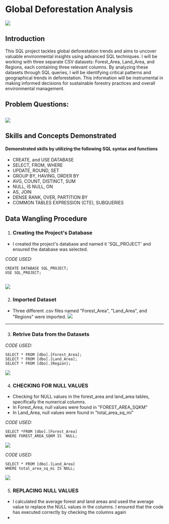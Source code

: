 # Global Deforestation Analysis

![](forest.jpg)

## Introduction 
This SQL project tackles global deforestation trends and aims to uncover valuable environmental insights using advanced SQL techniques.
I will be working with three separate CSV datasets: Forest_Area, Land_Area, and Regions, each containing three relevant columns. By analyzing these datasets through SQL queries, I will be identifying critical patterns and geographical trends in deforestation.
This information will be instrumental in making informed decisions for sustainable forestry practices and overall environmental management.

## Problem Questions: 
![](problemStatment.png) 
----

## Skills  and Concepts Demonstrated
#### Demonstrated skills by utilizing the following SQL syntax and functions
- CREATE, and USE DATABASE
- SELECT, FROM, WHERE
- UPDATE, ROUND, SET
- GROUP BY, HAVING, ORDER BY
- AVG, COUNT, DISTINCT, SUM
- NULL, IS NULL, ON
- AS, JOIN
- DENSE RANK, OVER, PARTITION BY
- COMMON TABLES EXPRESSION (CTE), SUBQUERIES

## Data Wangling Procedure
1. ### Creating the Project's Database
- I created the project's database and named it 'SQL_PROJECT' and ensured the database was selected.

*CODE USED:*
```
CREATE DATABASE SQL_PROJECT;
USE SQL_PROJECT;
```

![](Created_database.png)
----

2. ### Imported Dataset
- Three different .csv files named "Forest_Area", "Land_Area", and "Regions" were imported.
![](importing_files.png)
-----
3. ### Retrive Data from the Datasets

*CODE USED:*
   ```
SELECT * FROM [dbo].[Forest_Area];
SELECT * FROM [dbo].[Land_Area];
SELECT * FROM [dbo].[Region];
```
![](view_the_files.png)

4. ### CHECKING FOR NULL VALUES
- Checking for NULL values in the forest_area and land_area tables, specifically the numerical columns. 
- In Forest_Area, null values were found in "FOREST_AREA_SQKM"
- In Land_Area, null values were found in "total_area_sq_mi"

*CODE USED:*
```
SELECT *FROM [dbo].[Forest_Area]
WHERE FOREST_AREA_SQKM IS  NULL;
```
![](nulls.png)

*CODE USED:*

```
SELECT * FROM [dbo].[Land_Area]
WHERE total_area_sq_mi IS NULL;
```
![](land_area_nulls.png)

5. ### REPLACING NULL VALUES
-  I calculated the average forest and land areas and used the average value to replace the NULL values in the columns. I ensured that the code has executed correctly by checking the columns again
-  
